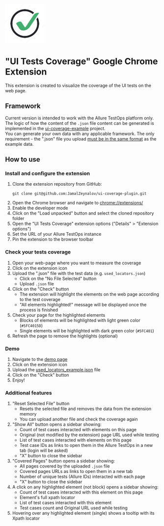 <img src="icons/icon128.png" alt="extension-icon" style="padding-top: 30px">

# "UI Tests Coverage" Google Chrome Extension

This extension is created to visualize the coverage of the UI tests on the web page.

## Framework

Current version is intended to work with the Allure TestOps platform only.<br>
The logic of how the content of the `.json` file content can be generated is implemented in the
[ui-coverage-example](https://github.com/JamalZeynalov/ui-coverage-example) project.<br>
You can generate your own data with any applicable framework.
The only requirement - the ".json" file you upload <u>must be in the same format</u> as the example data.

## How to use

### Install and configure the extension

1. Clone the extension repository from GitHub:<br>
    ```shell
    git clone git@github.com:JamalZeynalov/ui-coverage-plugin.git
    ```
2. Open the Chrome browser and navigate to [chrome://extensions/](chrome://extensions/)
3. Enable the developer mode
4. Click on the "Load unpacked" button and select the cloned repository folder
5. Open the "UI Tests Coverage" extension options ("Details" > "Extension options")
6. Set the URL of your Allure TestOps instance
7. Pin the extension to the browser toolbar

### Check your tests coverage

1. Open your web-page where you want to measure the coverage
2. Click on the extension icon
3. Upload the ".json" file with the test data (e.g. `used_locators.json`)
   - Click on the "No File Selected" button
   - Upload `.json` file
4. Click on the "Check" button
    - The extension will highlight the elements on the web page according to the test coverage
    - "All elements highlighted!" message will be displayed once the process is finished
5. Check your page for the highlighted elements
   - Blocks of elements will be highlighted with light green color (`#5FC4015D`)
   - Single elements will be highlighted with dark green color (`#5FC401`)
6. Refresh the page to remove the highlights (optional)

### Demo
1. Navigate to the [demo page](https://ultimateqa.com/fake-landing-page)
2. Click on the extension icon
3. Upload the [used_locators_example.json](examples%2Fused_locators_example.json) file
4. Click on the "Check" button
5. Enjoy!

### Additional features
1. "Reset Selected File" button
    - Resets the selected file and removes the data from the extension memory
    - You can upload another file and check the coverage again
2. "Show All" button opens a sidebar showing:
   - Count of test cases interacted with elements on this page 
   - Original (not modified by the extension) page URL used while testing
   - List of test cases interacted with elements on this page
   - Test case IDs as links to open them in the Allure TestOps in a new tab (login will be asked)
   - "X" button to close the sidebar
3. "Covered Pages" button opens a sidebar showing:
   - All pages covered by the uploaded `.json` file
   - Covered pages URLs as links to open them in a new tab
   - Number of unique tests (Allure IDs) interacted with each page
   - "X" button to close the sidebar
4. A click on any highlighted element (not block) opens a sidebar showing:
   - Count of test cases interacted with this element on this page
   - Element's full xpath locator
   - List of test cases interacted with this element
   - Test cases count and Original URL used while testing
5. Hovering over any highlighted element (single) shows a tooltip with its Xpath locator
